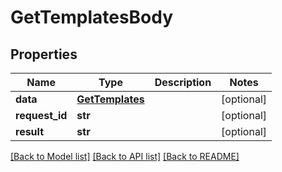 # GetTemplatesBody

## Properties
Name | Type | Description | Notes
------------ | ------------- | ------------- | -------------
**data** | [**GetTemplates**](GetTemplates.md) |  | [optional] 
**request_id** | **str** |  | [optional] 
**result** | **str** |  | [optional] 

[[Back to Model list]](../README.md#documentation-for-models) [[Back to API list]](../README.md#documentation-for-api-endpoints) [[Back to README]](../README.md)


